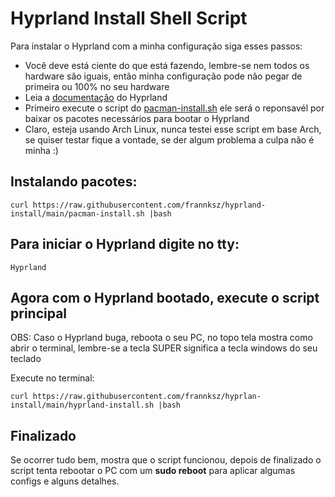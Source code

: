 # Hyprland Install Shell Script

Para instalar o Hyprland com a minha configuração siga esses passos:

- Você deve está ciente do que está fazendo, lembre-se nem todos os hardware são iguais, então minha configuração pode não pegar de primeira ou 100% no seu hardware
- Leia a [documentação](https://wiki.hyprland.org/) do Hyprland
- Primeiro execute o script do [pacman-install.sh](https://github.com/frannksz/hyprland-install/blob/main/pacman-install.sh) ele será o reponsavél por baixar os pacotes necessários para bootar o Hyprland
- Claro, esteja usando Arch Linux, nunca testei esse script em base Arch, se quiser testar fique a vontade, se der algum problema a culpa não é minha :)

## Instalando pacotes:
```
curl https://raw.githubusercontent.com/frannksz/hyprland-install/main/pacman-install.sh |bash
```

## Para iniciar o Hyprland digite no tty:
```
Hyprland
```

## Agora com o Hyprland bootado, execute o script principal
OBS: Caso o Hyprland buga, reboota o seu PC, no topo tela mostra como abrir o terminal, lembre-se a tecla SUPER significa a tecla windows do seu teclado

Execute no terminal:

```
curl https://raw.githubusercontent.com/frannksz/hyprlan-install/main/hyprland-install.sh |bash
```

## Finalizado
Se ocorrer tudo bem, mostra que o script funcionou, depois de finalizado o script tenta rebootar o PC com um **sudo reboot** para aplicar algumas configs e alguns detalhes.
